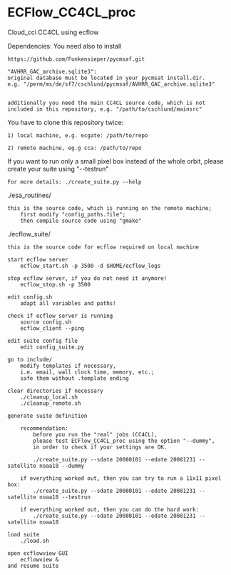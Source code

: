 ECFlow_CC4CL_proc
=================

Cloud_cci CC4CL using ecflow

Dependencies: You need also to install

    https://github.com/Funkensieper/pycmsaf.git

    "AVHRR_GAC_archive.sqlite3": 
    original database must be located in your pycmsat install.dir.
    e.g. "/perm/ms/de/sf7/cschlund/pycmsaf/AVHRR_GAC_archive.sqlite3"

    
    additionally you need the main CC4CL source code, which is not
    included in this repository, e.g. "/path/to/cschlund/mainsrc"


You have to clone this repository twice:

    1) local machine, e.g. ecgate: /path/to/repo

    2) remote machine, eg.g cca: /path/to/repo


If you want to run only a small pixel box instead of the whole orbit, 
please create your suite using "--testrun"

    For more details: ./create_suite.py --help


./esa_routines/

    this is the source code, which is running on the remote machine;
        first modify "config_paths.file";
        then compile source code using "gmake"


./ecflow_suite/

    this is the source code for ecflow required on local machine

    start ecflow server
        ecflow_start.sh -p 3500 -d $HOME/ecflow_logs

    stop ecflow server, if you do not need it anymore!
        ecflow_stop.sh -p 3500

    edit config.sh
        adapt all variables and paths!

    check if ecflow server is running
        source config.sh
        ecflow_client --ping

    edit suite config file
        edit config_suite.py

    go to include/
        modify templates if necessary, 
        i.e. email, wall clock time, memory, etc.; 
        safe them without .template ending

    clear directories if necessary
        ./cleanup_local.sh
        ./cleanup_remote.sh

    generate suite definition

        recommendation: 
            before you run the "real" jobs (CC4CL), 
            please test ECFlow_CC4CL_proc using the option "--dummy",
            in order to check if your settings are OK.

            ./create_suite.py --sdate 20080101 --edate 20081231 --satellite noaa18 --dummy

        if everything worked out, then you can try to run a 11x11 pixel box:
            ./create_suite.py --sdate 20080101 --edate 20081231 --satellite noaa18 --testrun

        if everything worked out, then you can do the hard work:
            ./create_suite.py --sdate 20080101 --edate 20081231 --satellite noaa18

    load suite
        ./load.sh

    open ecflowview GUI
        ecflowview &
    and resume suite

